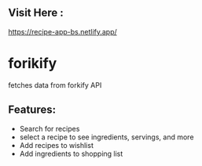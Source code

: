 ## Visit Here : 
https://recipe-app-bs.netlify.app/

# forikify
fetches data from forkify API

## Features:
* Search for recipes
* select a recipe to see ingredients, servings, and more
* Add recipes to wishlist
* Add ingredients to shopping list
